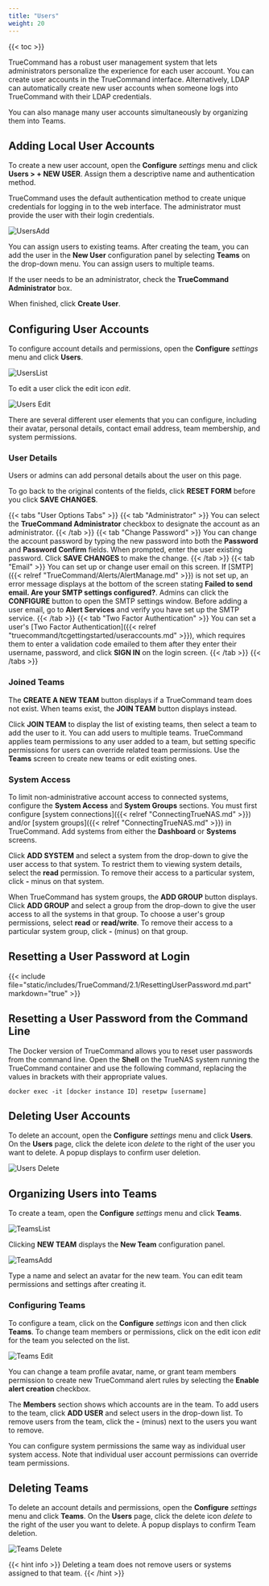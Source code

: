 ```yaml
---
title: "Users"
weight: 20
---
```


{{< toc >}}

TrueCommand has a robust user management system that lets administrators personalize the experience for each user account.
You can create user accounts in the TrueCommand interface. Alternatively, LDAP can automatically create new user accounts when someone logs into TrueCommand with their LDAP credentials.

You can also manage many user accounts simultaneously by organizing them into Teams.

## Adding Local User Accounts

To create a new user account, open the **Configure** <i class="material-icons" aria-hidden="true" title="Settings">settings</i> menu and click **Users > + NEW USER**.
Assign them a descriptive name and authentication method.

TrueCommand uses the default authentication method to create unique credentials for logging in to the web interface.
The administrator must provide the user with their login credentials.

![UsersAdd](/images/TrueCommand/2.0/UsersNewUser.png "Adding a new user")

You can assign users to existing teams. After creating the team, you can add the user in the **New User** configuration panel by selecting **Teams** on the drop-down menu.
You can assign users to multiple teams.

If the user needs to be an administrator, check the **TrueCommand Administrator** box.

When finished, click **Create User**.

## Configuring User Accounts

To configure account details and permissions, open the **Configure** <i class="material-icons" aria-hidden="true" title="Settings">settings</i> menu and click **Users**.

![UsersList](/images/TrueCommand/2.1/UsersList.png "List of Users")

To edit a user click the edit icon <i class="material-icons" aria-hidden="true" title="Configure">edit</i>.

![Users Edit](/images/TrueCommand/2.0/UsersEditUser21.png "Users Edit")

There are several different user elements that you can configure, including their avatar, personal details, contact email address, team membership, and system permissions.

### User Details

Users or admins can add personal details about the user on this page. 

To go back to the original contents of the fields, click **RESET FORM** before you click **SAVE CHANGES**.

{{< tabs "User Options Tabs" >}}
{{< tab "Administrator" >}}
You can select the **TrueCommand Administrator** checkbox to designate the account as an administrator. 
{{< /tab >}}
{{< tab "Change Password" >}}
You can change the account password by typing the new password into both the **Password** and **Password Confirm** fields. When prompted, enter the user existing password. 
Click **SAVE CHANGES** to make the change.
{{< /tab >}}
{{< tab "Email" >}}
You can set up or change user email on this screen. If [SMTP]({{< relref "TrueCommand/Alerts/AlertManage.md" >}}) is not set up, an error message displays at the bottom of the screen stating **Failed to send email. Are your SMTP settings configured?**. Admins can click the **CONFIGURE** button to open the SMTP settings window. Before adding a user email, go to **Alert Services** and verify you have set up the SMTP service.
{{< /tab >}}
{{< tab "Two Factor Authentication" >}}
You can set a user's [Two Factor Authentication]({{< relref "truecommand/tcgettingstarted/useraccounts.md" >}}), which requires them to enter a validation code emailed to them after they enter their username, password, and click **SIGN IN** on the login screen.
{{< /tab >}}
{{< /tabs >}}

### Joined Teams

The **CREATE A NEW TEAM** button displays if a TrueCommand team does not exist.
When teams exist, the **JOIN TEAM** button displays instead.

Click **JOIN TEAM** to display the list of existing teams, then select a team to add the user to it.
You can add users to multiple teams.
TrueCommand applies team permissions to any user added to a team, but setting specific permissions for users can override related team permissions.
Use the **Teams** screen to create new teams or edit existing ones.

### System Access

To limit non-administrative account access to connected systems, configure the **System Access** and **System Groups** sections.
You must first configure [system connections]({{< relref "ConnectingTrueNAS.md" >}}) and/or [system groups]({{< relref "ConnectingTrueNAS.md" >}}) in TrueCommand. Add systems from either the **Dashboard** or **Systems** screens.

Click **ADD SYSTEM** and select a system from the drop-down to give the user access to that system.
To restrict them to viewing system details, select the **read** permission.
To remove their access to a particular system, click **-** minus on that system.

When TrueCommand has system groups, the **ADD GROUP** button displays.
Click **ADD GROUP** and select a group from the drop-down to give the user access to all the systems in that group.
To choose a user's group permissions, select **read** or **read/write**.
To remove their access to a particular system group, click **-** (minus) on that group.

## Resetting a User Password at Login

{{< include file="static/includes/TrueCommand/2.1/ResettingUserPassword.md.part" markdown="true" >}}

## Resetting a User Password from the Command Line

The Docker version of TrueCommand allows you to reset user passwords from the command line.
Open the **Shell** on the TrueNAS system running the TrueCommand container and use the following command, replacing the values in brackets with their appropriate values. 

```
docker exec -it [docker instance ID] resetpw [username]
```

## Deleting User Accounts

To delete an account, open the **Configure** <i class="material-icons" aria-hidden="true" title="Settings">settings</i> menu and click **Users**.
On the **Users** page, click the delete icon <i class="material-icons" aria-hidden="true" title="Delete">delete</i> to the right of the user you want to delete.
A popup displays to confirm user deletion.

![Users Delete](/images/TrueCommand/2.0/UsersDeleteUser.png "Users Delete")

## Organizing Users into Teams

To create a team, open the **Configure** <i class="material-icons" aria-hidden="true" title="Settings">settings</i> menu and click **Teams**.

![TeamsList](/images/TrueCommand/2.1/TeamsList.png "Teams List")

Clicking **NEW TEAM** displays the **New Team** configuration panel.

![TeamsAdd](/images/TrueCommand/2.0/TeamsNewTeam.png "Teams: Add")

Type a name and select an avatar for the new team.
You can edit team permissions and settings after creating it.

### Configuring Teams

To configure a team, click on the **Configure** <i class="material-icons" aria-hidden="true" title="Settings">settings</i> icon and then click **Teams**. 
To change team members or permissions, click on the edit icon <i class="material-icons" aria-hidden="true" title="Configure">edit</i> for the team you selected on the list. 

![Teams Edit](/images/TrueCommand/2.0/TeamsEdit.png "Teams Edit")

You can change a team profile avatar, name, or grant team members permission to create new TrueCommand alert rules by selecting the **Enable alert creation** checkbox.

The **Members** section shows which accounts are in the team.
To add users to the team, click **ADD USER** and select users in the drop-down list.
To remove users from the team, click the **-** (minus) next to the users you want to remove.

You can configure system permissions the same way as individual user system access.
Note that individual user account permissions can override team permissions.

## Deleting Teams

To delete an account details and permissions, open the **Configure** <i class="material-icons" aria-hidden="true" title="Settings">settings</i> menu and click **Teams**.
On the **Users** page, click the delete icon <i class="material-icons" aria-hidden="true" title="Delete">delete</i> to the right of the user you want to delete.
A popup displays to confirm Team deletion.

![Teams Delete](/images/TrueCommand/2.0/TeamsDeleteTeam.png "Teams Delete")

{{< hint info >}}
Deleting a team does not remove users or systems assigned to that team.
{{< /hint >}}